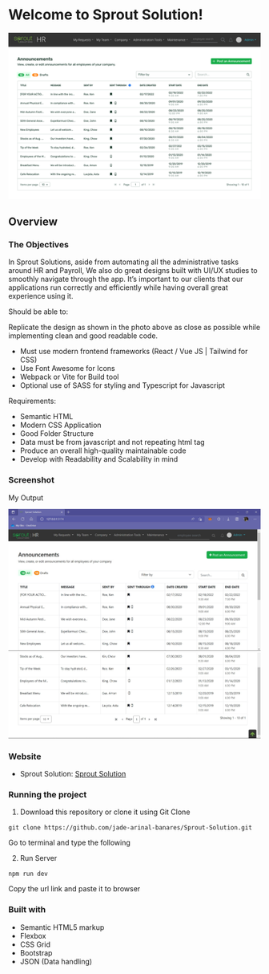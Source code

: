 # Welcome to Sprout Solution!

![Design preview for the Landing Page](./sprout_img/xDscnHgsjds.svg)

## Overview

### The Objectives

In Sprout Solutions, aside from automating all the administrative tasks around HR and Payroll, We also do great designs built with UI/UX studies to smoothly navigate through the app. It’s important to our clients that our applications run correctly and efficiently while having overall great experience using it.

Should be able to:

Replicate the design as shown in the photo above as close as possible while implementing clean and good readable code.

- Must use modern frontend frameworks (React / Vue JS | Tailwind for CSS)
- Use Font Awesome for Icons
- Webpack or Vite for Build tool
- Optional use of SASS for styling and Typescript for Javascript

Requirements:

- Semantic HTML
- Modern CSS Application
- Good Folder Structure
- Data must be from javascript and not repeating html tag
- Produce an overall high-quality maintainable code
- Develop with Readability and Scalability in mind

### Screenshot

My Output

![Sprout Solution](./sprout_img/sJUdkghHsds.jpg)
![Sprout Solution](./sprout_img/skYsjNdhMLds.jpg)

### Website

- Sprout Solution: [Sprout Solution](https://sprout.ph/)

### Running the project

1. Download this repository or clone it using Git Clone
```
git clone https://github.com/jade-arinal-banares/Sprout-Solution.git
```

Go to terminal and type the following

2. Run Server
```
npm run dev
```

Copy the url link and paste it to browser

### Built with

- Semantic HTML5 markup
- Flexbox
- CSS Grid
- Bootstrap
- JSON (Data handling)
